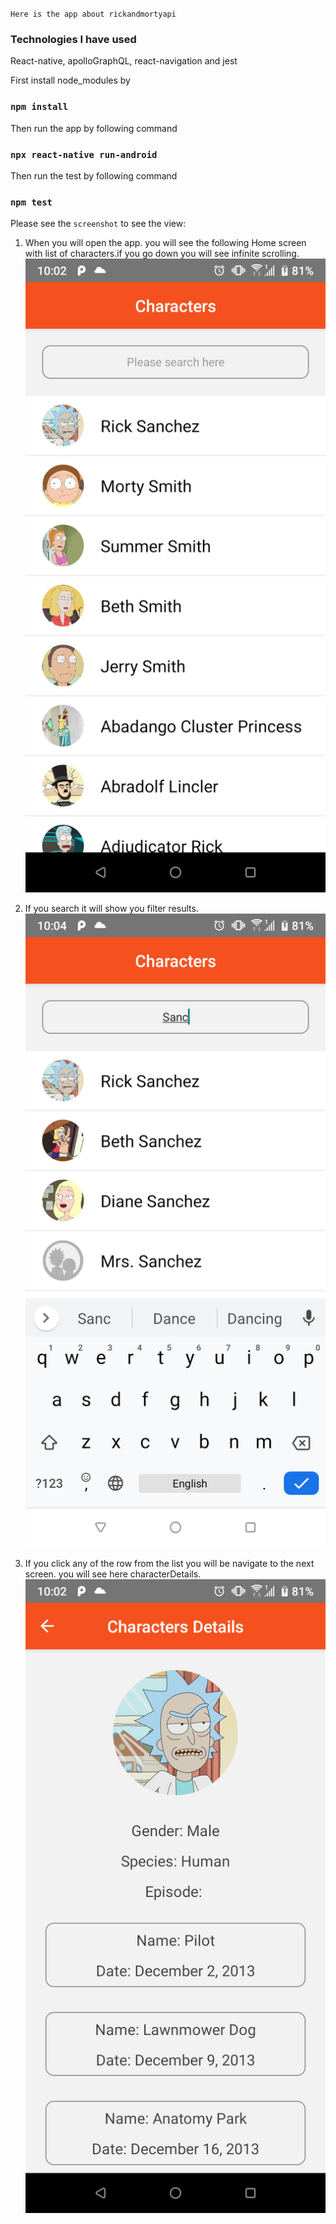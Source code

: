 `Here is the app about rickandmortyapi`

 ### Technologies I have used
React-native, apolloGraphQL, react-navigation and jest

First install node_modules by

### `npm install`

Then run the app by following command
### `npx react-native run-android`

Then run the test by following command
### `npm test`

Please see the `screenshot` to see the view:

1. When you will open the app. you will see the following Home screen with list of characters.if you go down you will see infinite scrolling.
![screenshot](screenshots/1.png)

2. If you search it will show you filter results. 
![screenshot](screenshots/2.png)

3. If you click any of the row from the list you will be navigate to the next screen. you will see here characterDetails. 
![screenshot](screenshots/3.png)
